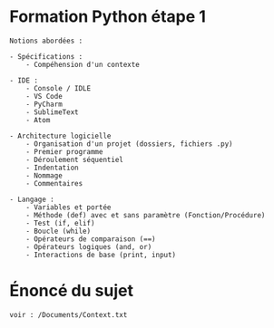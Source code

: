 # Formation Python étape 1

    Notions abordées :
    
    - Spécifications :
        - Compéhension d'un contexte
    
    - IDE :
        - Console / IDLE
        - VS Code
        - PyCharm
        - SublimeText
        - Atom
    
    - Architecture logicielle
        - Organisation d'un projet (dossiers, fichiers .py)
        - Premier programme
        - Déroulement séquentiel
        - Indentation
        - Nommage
        - Commentaires

    - Langage :
        - Variables et portée
        - Méthode (def) avec et sans paramètre (Fonction/Procédure)
        - Test (if, elif)
        - Boucle (while)
        - Opérateurs de comparaison (==)
        - Opérateurs logiques (and, or)
        - Interactions de base (print, input)

# Énoncé du sujet

    voir : /Documents/Context.txt
